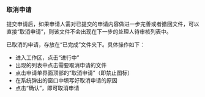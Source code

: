 ### 取消申请

提交申请后，如果申请人需对已提交的申请内容做进一步完善或者撤回文件，可以直接“取消申请”，则该文件不会出现在下一步的处理人待审核列表中。

已取消的申请，存放在“已完成”文件夹下。具体操作如下：

- 进入工作区，点击“进行中”
- 出现的列表中点击需要取消申请的文件
- 点击申请单界面顶部的“取消申请”（即禁止图标）
- 在系统弹出的窗口中填写好取消申请的原因
- 点击“确认”，即可取消申请
